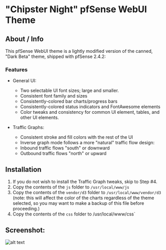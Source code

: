 # "Chipster Night" pfSense WebUI Theme

## About / Info

This pfSense WebUI theme is a lightly modified version of the canned, "Dark Beta"
theme, shipped with pfSense 2.4.2:

### Features

* General UI:
  - Two selectable UI font sizes; large and smaller.
  - Consistent font family and sizes
  - Consistently-colored bar charts/progress bars
  - Consistently-colored status indicators and FontAwesome elements
  - Color tweaks and consistency for common UI element, tables, and other UI elements.

* Traffic Graphs:
  - Consistent stroke and fill colors with the rest of the UI
  - Inverse graph mode follows a more "natural" traffic flow design:
  - Inbound traffic flows "south" or downward
  - Outbound traffic flows "north" or upward

## Installation
1. If you do not wish to install the Traffic Graph tweaks, skip to Step #4.
2. Copy the contents of the `js` folder to `/usr/local/www/js`
3. Copy the contents of the `vendor/d3` folder to `/usr/local/www/vendor/d3` (note: this will
   affect the color of the charts regardless of the theme selected, so you may want to make a
   backup of this file before proceeding.)
4. Copy the contents of the `css` folder to /usr/local/www/css`

## Screenshot:
![alt text](http://techdocs.cuccio.us/Chipster-Night_SS.png "Screenshot: Smaller Font CSS")

